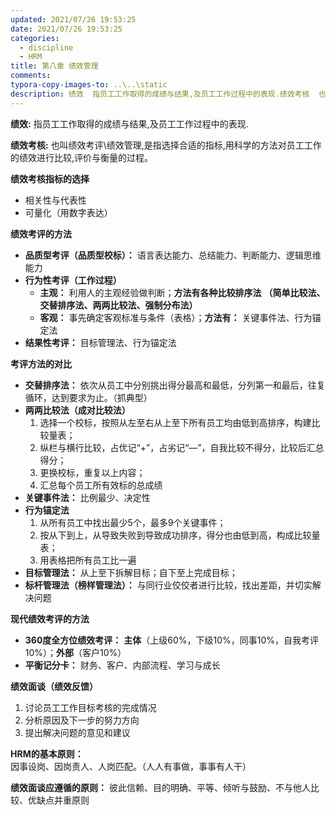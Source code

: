 ```yaml
---
updated: 2021/07/26 19:53:25
date: 2021/07/26 19:53:25
categories: 
  - discipline
  - HRM
title: 第八章 绩效管理
comments: 
typora-copy-images-to: ..\..\static
description: 绩效  指员工工作取得的成绩与结果,及员工工作过程中的表现.绩效考核  也叫绩效考评\绩效管理,是指选择合适的指标,用科学的方法对员工工作的绩效进行比较,评价与衡量的过程。绩效考核指标的选择相关性与代表性可量化（用数字表达）绩效考评的方法品质型考评（品质型校标）： 语言表达能力、总结能力、判断能力、逻辑思维能力
---
```


**绩效:** 指员工工作取得的成绩与结果,及员工工作过程中的表现.

**绩效考核:** 也叫绩效考评\绩效管理,是指选择合适的指标,用科学的方法对员工工作的绩效进行比较,评价与衡量的过程。

**绩效考核指标的选择**

- 相关性与代表性
- 可量化（用数字表达）

**绩效考评的方法**

- **品质型考评（品质型校标）：** 语言表达能力、总结能力、判断能力、逻辑思维能力
- **行为性考评（工作过程）**
  - **主观：** 利用人的主观经验做判断；**方法有各种比较排序法** **（简单比较法、交替排序法、两两比较法、强制分布法）**
  - **客观：** 事先确定客观标准与条件（表格）；**方法有：** 关键事件法、行为锚定法
- **结果性考评：** 目标管理法、行为锚定法

**考评方法的对比**

- **交替排序法：** 依次从员工中分别挑出得分最高和最低，分列第一和最后，往复循环，达到要求为止。（抓典型）
- **两两比较法（成对比较法）** 
  1. 选择一个校标，按照从左至右从上至下所有员工均由低到高排序，构建比较量表；
  2. 纵栏与横行比较，占优记“+”，占劣记“—”，自我比较不得分，比较后汇总得分；
  3. 更换校标，重复以上内容；
  4. 汇总每个员工所有效标的总成绩
- **关键事件法：** 比例最少、决定性
- **行为锚定法** 
  1. 从所有员工中找出最少5个，最多9个关键事件；
  2. 按从下到上，从导致失败到导致成功排序，得分也由低到高，构成比较量表；
  3. 用表格把所有员工比一遍
- **目标管理法：** 从上至下拆解目标；自下至上完成目标；
- **标杆管理法（榜样管理法）：** 与同行业佼佼者进行比较，找出差距，并切实解决问题

**现代绩效考评的方法**

- **360度全方位绩效考评：** **主体**（上级60%，下级10%，同事10%，自我考评10%）；**外部**（客户10%）
- **平衡记分卡：** 财务、客户、内部流程、学习与成长

**绩效面谈（绩效反馈）**

1. 讨论员工工作目标考核的完成情况
2. 分析原因及下一步的努力方向
3. 提出解决问题的意见和建议

**HRM的基本原则：** 因事设岗、因岗责人、人岗匹配。（人人有事做，事事有人干）

**绩效面谈应遵循的原则：** 彼此信赖、目的明确、平等、倾听与鼓励、不与他人比较、优缺点并重原则

